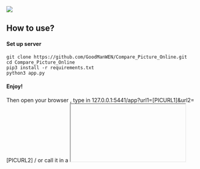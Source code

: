 ![](https://github.com/GoodManWEN/Compare_Picture_Online/blob/master/logo/LOGO.png)

## How to use?

#### Set up server

    git clone https://github.com/GoodManWEN/Compare_Picture_Online.git
    cd Compare_Picture_Online
    pip3 install -r requirements.txt
    python3 app.py

#### Enjoy!
Then open your browser , type in 127.0.0.1:5441/app?url1=[PICURL1]&url2=[PICURL2]
 / or call it in a <iframe>.
    
#### e.g.
There's two picture routed by default in debug mod,
so you can access demo by this url:
    
    http://127.0.0.1:5441/app?url1=http://127.0.0.1:5441/pic1.jpg&url2=http://127.0.0.1:5441/pic2.jpg
    
remember to turn off 'debug' option in production.
    
## Demo url
#### API
https://compare.nazorip.site/app

![](https://github.com/GoodManWEN/Compare_Picture_Online/blob/master/test/screenshot.jpg)

